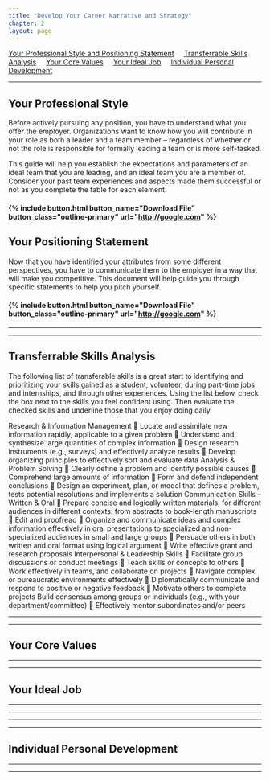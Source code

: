 ```yaml
---
title: "Develop Your Career Narrative and Strategy"
chapter: 2
layout: page
---
```


[Your Professional Style and Positioning Statement](#your-professional-style-and-positioning-statement) &nbsp; &nbsp;
[Transferrable Skills Analysis](#transferrable-skills-analysis) &nbsp; &nbsp;
[Your Core Values](#your-core-values) &nbsp; &nbsp;
[Your Ideal Job](#your-ideal-job) &nbsp; &nbsp;
[Individual Personal Development](#individual-personal-development) &nbsp; &nbsp;

---
## Your Professional Style

Before actively pursuing any position, you have to understand what you offer the employer. Organizations want to know how you will contribute in your role as both a leader and a team member – regardless of whether or not the role is responsible for formally leading a team or is more self-tasked.

This guide will help you establish the expectations and parameters of an ideal team that you are leading, and an ideal team you are a member of. Consider your past team experiences and aspects made them successful or not as you complete the table for each element.

#### {% include button.html button_name="Download File" button_class="outline-primary" url="http://google.com" %}

## Your Positioning Statement

Now that you have identified your attributes from some different perspectives, you have to communicate them to the employer in a way that will make you competitive. This document will help guide you through specific statements to help you pitch yourself. 

#### {% include button.html button_name="Download File" button_class="outline-primary" url="http://google.com" %}

---
---
## Transferrable Skills Analysis

The following list of transferable skills is a great start to identifying and prioritizing your skills gained as a student, volunteer, during part-time jobs and internships, and through other experiences. Using the list below, check the box next to the skills you feel confident using. Then evaluate the checked skills and underline those that you enjoy doing daily. 

Research & Information Management 
	Locate and assimilate new information rapidly, applicable to a given problem 
	Understand and synthesize large quantities of complex information 
	Design research instruments (e.g., surveys) and effectively analyze results 
	Develop organizing principles to effectively sort and evaluate data
Analysis & Problem Solving 
	Clearly define a problem and identify possible causes 
	Comprehend large amounts of information 
	Form and defend independent conclusions 
	Design an experiment, plan, or model that defines a problem, tests potential resolutions and implements a solution 
Communication Skills – Written & Oral 
	Prepare concise and logically written materials, for different audiences in different contexts: from abstracts to book-length manuscripts 
	Edit and proofread 
	Organize and communicate ideas and complex information effectively in oral presentations to specialized and non-specialized audiences in small and large groups
	Persuade others in both written and oral format using logical argument 
	Write effective grant and research proposals 
Interpersonal & Leadership Skills 
	Facilitate group discussions or conduct meetings 
	Teach skills or concepts to others 
	Work effectively in teams, and collaborate on projects
	Navigate complex or bureaucratic environments effectively 
	Diplomatically communicate and respond to positive or negative feedback 
	Motivate others to complete projects Build consensus among groups or individuals (e.g., with your department/committee) 
	Effectively mentor subordinates and/or peers 


---
---
## Your Core Values

---
---
## Your Ideal Job

---
---

---
---
## Individual Personal Development

---
---

